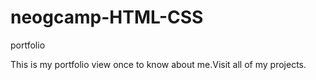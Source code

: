 # neogcamp-HTML-CSS
portfolio

This is my portfolio view once to know about me.Visit all of my projects.
